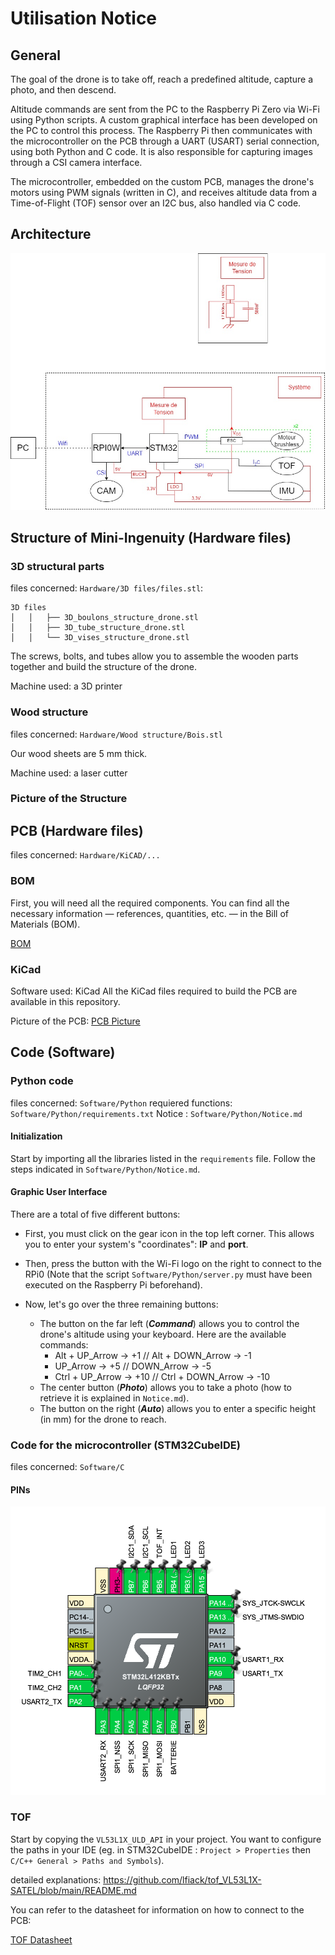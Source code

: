# Utilisation Notice

## General 

The goal of the drone is to take off, reach a predefined altitude, capture a photo, and then descend.

Altitude commands are sent from the PC to the Raspberry Pi Zero via Wi-Fi using Python scripts. A custom graphical interface has been developed on the PC to control this process. The Raspberry Pi then communicates with the microcontroller on the PCB through a UART (USART) serial connection, using both Python and C code. It is also responsible for capturing images through a CSI camera interface.

The microcontroller, embedded on the custom PCB, manages the drone's motors using PWM signals (written in C), and receives altitude data from a Time-of-Flight (TOF) sensor over an I2C bus, also handled via C code.

## Architecture 

![Mini Ingenuity Drone architecture](Hardware/Architecture/Architecture%20Schematic%20V4.jpg)

## Structure of Mini-Ingenuity (Hardware files)

### 3D structural parts 
 
files concerned: `Hardware/3D files/files.stl`:
``````
3D files
│   │   ├── 3D_boulons_structure_drone.stl
│   │   ├── 3D_tube_structure_drone.stl
│   │   └── 3D_vises_structure_drone.stl
``````
The screws, bolts, and tubes allow you to assemble the wooden parts together and build the structure of the drone.

Machine used: a 3D printer

### Wood structure 

files concerned: `Hardware/Wood structure/Bois.stl`

Our wood sheets are 5 mm thick. 

Machine used: a laser cutter 

### Picture of the Structure 

## PCB (Hardware files)

files concerned: `Hardware/KiCAD/...`

### BOM

First, you will need all the required components. You can find all the necessary information — references, quantities, etc. — in the Bill of Materials (BOM).

[BOM](Hardware/KiCAD/BOMv3.csv)

### KiCad

Software used: KiCad
All the KiCad files required to build the PCB are available in this repository.

Picture of the PCB: [PCB Picture](Assets/IMG_6468.png)

## Code (Software)

### Python code 

files concerned: `Software/Python`
requiered functions: `Software/Python/requirements.txt`
Notice : `Software/Python/Notice.md`

#### Initialization

Start by importing all the libraries listed in the `requirements` file. Follow the steps indicated in `Software/Python/Notice.md`.

#### Graphic User Interface

There are a total of five different buttons:  
- First, you must click on the gear icon in the top left corner. This allows you to enter your system's "coordinates": **IP** and **port**.  

- Then, press the button with the Wi-Fi logo on the right to connect to the RPi0 (Note that the script `Software/Python/server.py` must have been executed on the Raspberry Pi beforehand).  

- Now, let's go over the three remaining buttons:  
    - The button on the far left (***Command***) allows you to control the drone's altitude using your keyboard. Here are the available commands:  
        - Alt + UP_Arrow → +1   //   Alt + DOWN_Arrow → -1  
        - UP_Arrow → +5   //   DOWN_Arrow → -5  
        - Ctrl + UP_Arrow → +10   //   Ctrl + DOWN_Arrow → -10  
    - The center button (***Photo***) allows you to take a photo (how to retrieve it is explained in `Notice.md`).  
    - The button on the right (***Auto***) allows you to enter a specific height (in mm) for the drone to reach.


### Code for the microcontroller (STM32CubeIDE)

files concerned: `Software/C`

#### PINs

![PIN](Hardware/STM32_Pins.png)


### TOF 

Start by copying the ```VL53L1X_ULD_API``` in your project. You want to configure the paths in your IDE (eg. in STM32CubeIDE : ```Project > Properties``` then ```C/C++ General > Paths and Symbols```).

detailed explanations: https://github.com/lfiack/tof_VL53L1X-SATEL/blob/main/README.md

You can refer to the datasheet for information on how to connect to the PCB: 

[TOF Datasheet](Datasheets/TOF.pdf)


